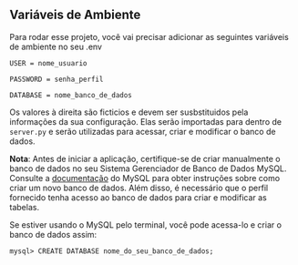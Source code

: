 
## Variáveis de Ambiente

Para rodar esse projeto, você vai precisar adicionar as seguintes variáveis de ambiente no seu .env

```
USER = nome_usuario

PASSWORD = senha_perfil

DATABASE = nome_banco_de_dados
```

Os valores à direita são ficticios e devem ser susbstituidos pela informações da sua configuração. Elas serão importadas para dentro de `server.py` e serão utilizadas para acessar, criar e modificar o banco de dados.

**Nota**: Antes de iniciar a aplicação, certifique-se de criar manualmente o banco de dados no seu Sistema Gerenciador de Banco de Dados MySQL. Consulte a [documentação](https://dev.mysql.com/doc/) do MySQL para obter instruções sobre como criar um novo banco de dados. Além disso, é necessário que o perfil fornecido tenha acesso ao banco de dados para criar e modificar as tabelas. 

Se estiver usando o MySQL pelo terminal, você pode acessa-lo e criar o banco de dados assim:

```mysql
mysql> CREATE DATABASE nome_do_seu_banco_de_dados;
```


